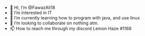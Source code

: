 - 👋 Hi, I’m @FawazAli18
- 👀 I’m interested in IT
- 🌱 I’m currently learning how to program with java, and use linux
- 💞️ I’m looking to collaborate on nothing atm.
- 📫 How to reach me through my discord Lemon Haze #1168

<!---
FawazAli18/FawazAli18 is a ✨ special ✨ repository because its `README.md` (this file) appears on your GitHub profile.
You can click the Preview link to take a look at your changes.
--->
